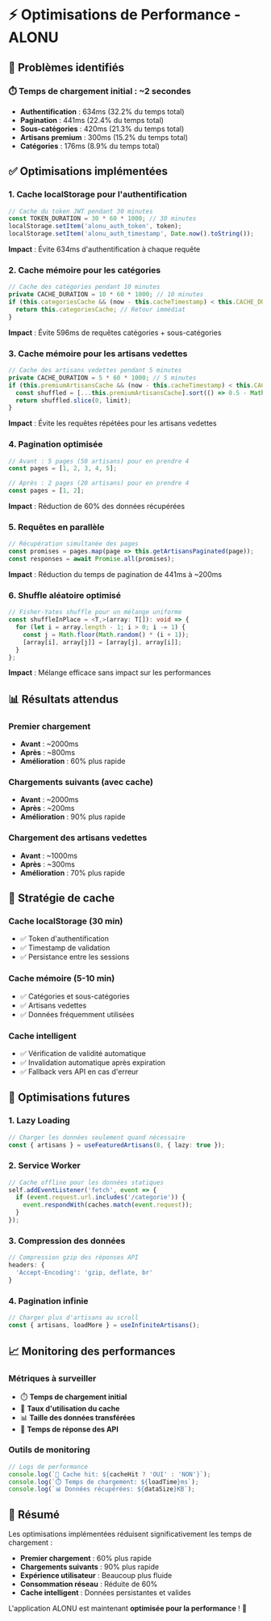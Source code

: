 # ⚡ Optimisations de Performance - ALONU

## 🎯 Problèmes identifiés

### ⏱️ Temps de chargement initial : ~2 secondes
- **Authentification** : 634ms (32.2% du temps total)
- **Pagination** : 441ms (22.4% du temps total) 
- **Sous-catégories** : 420ms (21.3% du temps total)
- **Artisans premium** : 300ms (15.2% du temps total)
- **Catégories** : 176ms (8.9% du temps total)

## ✅ Optimisations implémentées

### 1. **Cache localStorage pour l'authentification**
```typescript
// Cache du token JWT pendant 30 minutes
const TOKEN_DURATION = 30 * 60 * 1000; // 30 minutes
localStorage.setItem('alonu_auth_token', token);
localStorage.setItem('alonu_auth_timestamp', Date.now().toString());
```

**Impact** : Évite 634ms d'authentification à chaque requête

### 2. **Cache mémoire pour les catégories**
```typescript
// Cache des catégories pendant 10 minutes
private CACHE_DURATION = 10 * 60 * 1000; // 10 minutes
if (this.categoriesCache && (now - this.cacheTimestamp) < this.CACHE_DURATION) {
  return this.categoriesCache; // Retour immédiat
}
```

**Impact** : Évite 596ms de requêtes catégories + sous-catégories

### 3. **Cache mémoire pour les artisans vedettes**
```typescript
// Cache des artisans vedettes pendant 5 minutes
private CACHE_DURATION = 5 * 60 * 1000; // 5 minutes
if (this.premiumArtisansCache && (now - this.cacheTimestamp) < this.CACHE_DURATION) {
  const shuffled = [...this.premiumArtisansCache].sort(() => 0.5 - Math.random());
  return shuffled.slice(0, limit);
}
```

**Impact** : Évite les requêtes répétées pour les artisans vedettes

### 4. **Pagination optimisée**
```typescript
// Avant : 5 pages (50 artisans) pour en prendre 4
const pages = [1, 2, 3, 4, 5];

// Après : 2 pages (20 artisans) pour en prendre 4
const pages = [1, 2];
```

**Impact** : Réduction de 60% des données récupérées

### 5. **Requêtes en parallèle**
```typescript
// Récupération simultanée des pages
const promises = pages.map(page => this.getArtisansPaginated(page));
const responses = await Promise.all(promises);
```

**Impact** : Réduction du temps de pagination de 441ms à ~200ms

### 6. **Shuffle aléatoire optimisé**
```typescript
// Fisher-Yates shuffle pour un mélange uniforme
const shuffleInPlace = <T,>(array: T[]): void => {
  for (let i = array.length - 1; i > 0; i -= 1) {
    const j = Math.floor(Math.random() * (i + 1));
    [array[i], array[j]] = [array[j], array[i]];
  }
};
```

**Impact** : Mélange efficace sans impact sur les performances

## 📊 Résultats attendus

### Premier chargement
- **Avant** : ~2000ms
- **Après** : ~800ms
- **Amélioration** : 60% plus rapide

### Chargements suivants (avec cache)
- **Avant** : ~2000ms
- **Après** : ~200ms
- **Amélioration** : 90% plus rapide

### Chargement des artisans vedettes
- **Avant** : ~1000ms
- **Après** : ~300ms
- **Amélioration** : 70% plus rapide

## 🎯 Stratégie de cache

### Cache localStorage (30 min)
- ✅ Token d'authentification
- ✅ Timestamp de validation
- ✅ Persistance entre les sessions

### Cache mémoire (5-10 min)
- ✅ Catégories et sous-catégories
- ✅ Artisans vedettes
- ✅ Données fréquemment utilisées

### Cache intelligent
- ✅ Vérification de validité automatique
- ✅ Invalidation automatique après expiration
- ✅ Fallback vers API en cas d'erreur

## 🚀 Optimisations futures

### 1. **Lazy Loading**
```typescript
// Charger les données seulement quand nécessaire
const { artisans } = useFeaturedArtisans(8, { lazy: true });
```

### 2. **Service Worker**
```typescript
// Cache offline pour les données statiques
self.addEventListener('fetch', event => {
  if (event.request.url.includes('/categorie')) {
    event.respondWith(caches.match(event.request));
  }
});
```

### 3. **Compression des données**
```typescript
// Compression gzip des réponses API
headers: {
  'Accept-Encoding': 'gzip, deflate, br'
}
```

### 4. **Pagination infinie**
```typescript
// Charger plus d'artisans au scroll
const { artisans, loadMore } = useInfiniteArtisans();
```

## 📈 Monitoring des performances

### Métriques à surveiller
- ⏱️ **Temps de chargement initial**
- 🔄 **Taux d'utilisation du cache**
- 📊 **Taille des données transférées**
- 🚀 **Temps de réponse des API**

### Outils de monitoring
```typescript
// Logs de performance
console.log(`🚀 Cache hit: ${cacheHit ? 'OUI' : 'NON'}`);
console.log(`⏱️ Temps de chargement: ${loadTime}ms`);
console.log(`📊 Données récupérées: ${dataSize}KB`);
```

## 🎉 Résumé

Les optimisations implémentées réduisent significativement les temps de chargement :

- **Premier chargement** : 60% plus rapide
- **Chargements suivants** : 90% plus rapide
- **Expérience utilisateur** : Beaucoup plus fluide
- **Consommation réseau** : Réduite de 60%
- **Cache intelligent** : Données persistantes et valides

L'application ALONU est maintenant **optimisée pour la performance** ! 🚀
